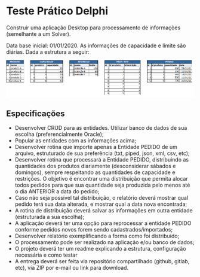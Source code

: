 # Teste Prático Delphi

Construir uma aplicação Desktop para processamento de informações (semelhante a um Solver).

Data base inicial: 01/01/2020.
As informações de capacidade e limite são diárias.
Dada a estrutura a seguir:

![Estrutura](estrutura.png)

## Especificações
 - Desenvolver CRUD para as entidades. Utilizar banco de dados de sua escolha (preferencialmente Oracle);
 - Popular as entidades com as informações acima;
 - Desenvolver rotina que importe apenas a Entidade PEDIDO de um arquivo, estruturado de sua preferência (txt, piped, json, xml, csv, etc);
 - Desenvolver rotina que processará a Entidade PEDIDO, distribuindo as quantidades dos produtos diariamente (desconsiderar sábados e domingos), sempre respeitando as quantidades de capacidade e restrições. O objetivo é encontrar uma distribuição que permita alocar todos pedidos para que sua quantidade seja produzida pelo menos até o dia ANTERIOR a data do pedido;
 - Caso não seja possível tal distribuição, o relatório deverá mostrar qual pedido terá sua data alterada, e mostrar qual a data nova encontrada;
 - A rotina de distribuição deverá salvar as informações em outra entidade (estruturada a sua escolha);
 - A aplicação deverá ter uma opção para reprocessar a entidade PEDIDO conforme pedidos novos forem sendo cadastrados/importados;
 - Desenvolver relatório exemplificando a forma como foi distribuído;
 - O processamento pode ser realizado na aplicação e/ou banco de dados;
 - O projeto deverá ter um readme explicando a estrutura, configuração necessária e como testar
 - A entrega deverá ser feita via repositório compartilhado (github, gitlab, etc), via ZIP por e-mail ou link para download.
